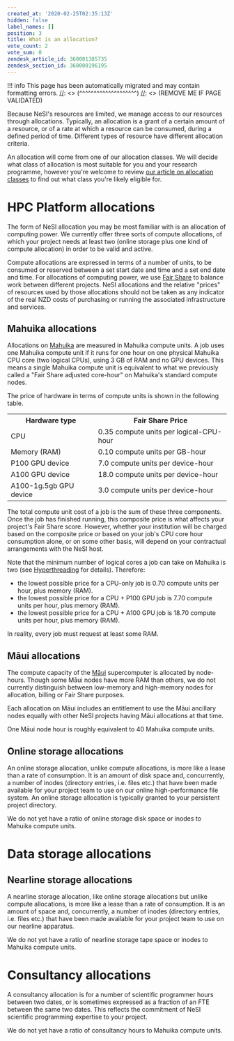 ```yaml
---
created_at: '2020-02-25T02:35:13Z'
hidden: false
label_names: []
position: 3
title: What is an allocation?
vote_count: 2
vote_sum: 0
zendesk_article_id: 360001385735
zendesk_section_id: 360000196195
---
```




[//]: <> (REMOVE ME IF PAGE VALIDATED)
[//]: <> (vvvvvvvvvvvvvvvvvvvv)
!!! info
    This page has been automatically migrated and may contain formatting errors.
[//]: <> (^^^^^^^^^^^^^^^^^^^^)
[//]: <> (REMOVE ME IF PAGE VALIDATED)

<p>Because NeSI's resources are limited, we manage access to our resources through allocations. Typically, an allocation is a grant of a certain amount of a resource, or of a rate at which a resource can be consumed, during a defined period of time. Different types of resource have different allocation criteria.</p>
<p>An allocation will come from one of our allocation classes. We will decide what class of allocation is most suitable for you and your research programme, however you're welcome to review <a href="https://support.nesi.org.nz/hc/en-gb/articles/360000925176" target="_self">our article on allocation classes</a> to find out what class you're likely eligible for.</p>
<h1>HPC Platform allocations</h1>
<p>The form of NeSI allocation you may be most familiar with is an allocation of computing power. We currently offer three sorts of compute allocations, of which your project needs at least two (online storage plus one kind of compute allocation) in order to be valid and active.</p>
<p>Compute allocations are expressed in terms of a number of units, to be consumed or reserved between a set start date and time and a set end date and time. For allocations of computing power, we use <a href="https://support.nesi.org.nz/hc/en-gb/articles/360000743536" target="_self">Fair Share</a> to balance work between different projects. NeSI allocations and the relative "prices" of resources used by those allocations should not be taken as any indicator of the real NZD costs of purchasing or running the associated infrastructure and services.</p>
<h2>Mahuika allocations</h2>
<p>Allocations on <a href="https://support.nesi.org.nz/hc/en-gb/articles/360000163575-Mahuika" target="_self">Mahuika</a> are measured in Mahuika compute units. A job uses one Mahuika compute unit if it runs for one hour on one physical Mahuika CPU core (two logical CPUs), using 3 GB of RAM and no GPU devices. This means a single Mahuika compute unit is equivalent to what we previously called a "Fair Share adjusted core-hour" on Mahuika's standard compute nodes.</p>
<p>The price of hardware in terms of compute units is shown in the following table.</p>
<table>
<tbody>
<tr>
<th>Hardware type</th>
<th>Fair Share Price</th>
</tr>
<tr>
<td>CPU</td>
<td>0.35 compute units per logical-CPU-hour</td>
</tr>
<tr>
<td>Memory (RAM)</td>
<td>0.10 compute units per GB-hour</td>
</tr>
<tr>
<td>P100 GPU device</td>
<td>7.0 compute units per device-hour</td>
</tr>
<tr>
<td>A100 GPU device</td>
<td>18.0 compute units per device-hour</td>
</tr>
<tr>
<td>A100-1g.5gb GPU device</td>
<td>3.0 compute units per device-hour</td>
</tr>
</tbody>
</table>
<p>The total compute unit cost of a job is the sum of these three components. Once the job has finished running, this composite price is what affects your project's Fair Share score. However, whether your institution will be charged based on the composite price or based on your job's CPU core hour consumption alone, or on some other basis, will depend on your contractual arrangements with the NeSI host.</p>
<p>Note that the minimum number of logical cores a job can take on Mahuika is two (see <a href="https://support.nesi.org.nz/hc/en-gb/articles/360000568236" target="_self">Hyperthreading</a> for details). Therefore:</p>
<ul>
<li>the lowest possible price for a CPU-only job is 0.70 compute units per hour, plus memory (RAM).</li>
<li>the lowest possible price for a CPU + P100 GPU job is 7.70 compute units per hour, plus memory (RAM).</li>
<li>the lowest possible price for a CPU + A100 GPU job is 18.70 compute units per hour, plus memory (RAM).</li>
</ul>
<p>In reality, every job must request at least some RAM.</p>
<h2>Māui allocations</h2>
<p>The compute capacity of the <a href="https://support.nesi.org.nz/hc/en-gb/articles/360000163695" target="_self">Māui</a> supercomputer is allocated by node-hours. Though some Māui nodes have more RAM than others, we do not currently distinguish between low-memory and high-memory nodes for allocation, billing or Fair Share purposes.</p>
<p>Each allocation on Māui includes an entitlement to use the Māui ancillary nodes equally with other NeSI projects having Māui allocations at that time.</p>
<p>One Māui node hour is roughly equivalent to 40 Mahuika compute units.</p>
<h2>Online storage allocations</h2>
<p>An online storage allocation, unlike compute allocations, is more like a lease than a rate of consumption. It is an amount of disk space and, concurrently, a number of inodes (directory entries, i.e. files etc.) that have been made available for your project team to use on our online high-performance file system. An online storage allocation is typically granted to your persistent project directory.</p>
<p>We do not yet have a ratio of online storage disk space or inodes to Mahuika compute units.</p>
<h1>Data storage allocations</h1>
<h2>Nearline storage allocations</h2>
<p>A nearline storage allocation, like online storage allocations but unlike compute allocations, is more like a lease than a rate of consumption. It is an amount of space and, concurrently, a number of inodes (directory entries, i.e. files etc.) that have been made available for your project team to use on our nearline apparatus.</p>
<p>We do not yet have a ratio of nearline storage tape space or inodes to Mahuika compute units.</p>
<h1>Consultancy allocations</h1>
<p>A consultancy allocation is for a number of scientific programmer hours between two dates, or is sometimes expressed as a fraction of an FTE between the same two dates. This reflects the commitment of NeSI scientific programming expertise to your project.</p>
<p>We do not yet have a ratio of consultancy hours to Mahuika compute units.</p>
<p> </p>